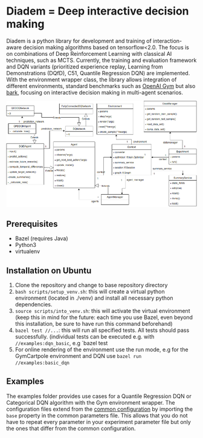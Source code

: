 # **Diadem** = **D**eep **i**nter**a**ctive **de**cision **m**aking 

Diadem is a python library for development and training of interaction-aware decision making algorithms based on tensorflow<2.0. The focus is on combinations of Deep Reinforcement Learning with classical AI techniques, such as MCTS. Currently, the training and evaluation framework and DQN variants (prioritized experience replay, Learning from Demonstrations (DQfD), C51, Quantile Regression DQN) are implemented. With the environment wrapper class, the library allows integration of different environments, standard benchmarks such as [OpenAI Gym](https://gym.openai.com/) but also [bark](https://github.com/bark-simulator/bark), focusing on interactive decision making in multi-agent scenarios.  

![diadem Architecture Overview](./doc/DiademArchitecture.png)

## Prerequisites

* Bazel (requires Java)
* Python3
* virtualenv

## Installation on Ubuntu

1. Clone the repository and change to base repository directory 
2. `bash scripts/setup_venv.sh`: this will create a virtual python environment (located in ./venv) and install all necessary python dependencies.
2. `source scripts/into_venv.sh`: this will activate the virtual environment (keep this in mind for the future: each time you use Bazel, even beyond this installation, be sure to have run this command beforehand)
4. `bazel test //...`: this will run all specified tests. All tests should pass successfully. (individual tests can be executed e.g. with `//examples:dqn_basic`, e.g `bazel test
5. For online rendering of the environment use the run mode, e.g for the GymCartpole environment and DQN use `bazel run //examples:basic_dqn`


## Examples

The examples folder provides  use cases for a Quantile Regression DQN or Categorical DQN algorithm with the Gym environment wrapper. The configuration files extend from the [common configuration](./examples/example_params/common_parameters.yaml) by importing the `base` property in the common parameters file. This allows that you do not have to repeat every parameter in your experiment parameter file but only the ones that differ from the common configuration.

